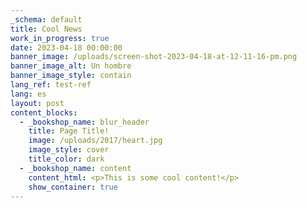 ```yaml
---
_schema: default
title: Cool News
work_in_progress: true
date: 2023-04-18 00:00:00
banner_image: /uploads/screen-shot-2023-04-18-at-12-11-16-pm.png
banner_image_alt: Un hombre
banner_image_style: contain
lang_ref: test-ref
lang: es
layout: post
content_blocks:
  - _bookshop_name: blur_header
    title: Page Title!
    image: /uploads/2017/heart.jpg
    image_style: cover
    title_color: dark
  - _bookshop_name: content
    content_html: <p>This is some cool content!</p>
    show_container: true
---
```

